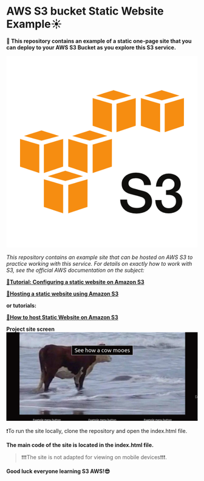 # AWS S3 bucket Static Website Example☀
**🤖 This repository contains an example of a static one-page site that you can deploy to your AWS S3 Bucket as you explore this S3 service.**

![S3 bucket](s3screen.png)


*This repository contains an example site that can be hosted on AWS S3 to practice working with this service. For details on exactly how to work with S3, see the official AWS documentation on the subject:*

**[🔴Tutorial: Configuring a static website on Amazon S3](https://docs.aws.amazon.com/AmazonS3/latest/userguide/HostingWebsiteOnS3Setup.html)**

**[🔴Hosting a static website using Amazon S3](https://docs.aws.amazon.com/AmazonS3/latest/userguide/WebsiteHosting.html)**

**or tutorials:**

**[🔴How to host Static Website on Amazon S3](https://github.com/sami-dev/aws-s3-static-website-sample)**



**Project site screen**
![examplesitescreen](examplesitescreen.png)


❗To run the site locally, clone the repository and open the index.html file.


**The main code of the site is located in the index.html file.**

>❗❗❗The site is not adapted for viewing on mobile devices❗❗❗.


**Good luck everyone learning S3 AWS!😎**



